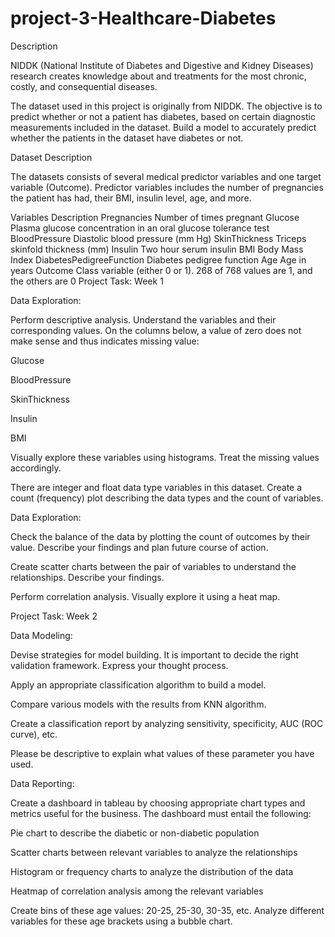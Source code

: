 # project-3-Healthcare-Diabetes
Description

NIDDK (National Institute of Diabetes and Digestive and Kidney Diseases) research creates knowledge about and treatments for the most chronic, costly, and consequential diseases.

The dataset used in this project is originally from NIDDK. The objective is to predict whether or not a patient has diabetes, based on certain diagnostic measurements included in the dataset.
Build a model to accurately predict whether the patients in the dataset have diabetes or not.
 

Dataset Description

The datasets consists of several medical predictor variables and one target variable (Outcome). Predictor variables includes the number of pregnancies the patient has had, their BMI, insulin level, age, and more.

 

Variables	Description
Pregnancies	Number of times pregnant
Glucose	Plasma glucose concentration in an oral glucose tolerance test
BloodPressure	Diastolic blood pressure (mm Hg)
SkinThickness	Triceps skinfold thickness (mm)
Insulin	Two hour serum insulin
BMI	Body Mass Index
DiabetesPedigreeFunction	Diabetes pedigree function
Age	Age in years
Outcome	Class variable (either 0 or 1). 268 of 768 values are 1, and the others are 0
Project Task: Week 1

Data Exploration:

Perform descriptive analysis. Understand the variables and their corresponding values. On the columns below, a value of zero does not make sense and thus indicates missing value:

Glucose

BloodPressure

SkinThickness

Insulin

BMI

Visually explore these variables using histograms. Treat the missing values accordingly.

There are integer and float data type variables in this dataset. Create a count (frequency) plot describing the data types and the count of variables. 

 

Data Exploration:

Check the balance of the data by plotting the count of outcomes by their value. Describe your findings and plan future course of action.

Create scatter charts between the pair of variables to understand the relationships. Describe your findings.

Perform correlation analysis. Visually explore it using a heat map.

 

Project Task: Week 2

Data Modeling:

Devise strategies for model building. It is important to decide the right validation framework. Express your thought process. 

Apply an appropriate classification algorithm to build a model.

Compare various models with the results from KNN algorithm.

Create a classification report by analyzing sensitivity, specificity, AUC (ROC curve), etc.

Please be descriptive to explain what values of these parameter you have used.

 

Data Reporting:

Create a dashboard in tableau by choosing appropriate chart types and metrics useful for the business. The dashboard must entail the following:

Pie chart to describe the diabetic or non-diabetic population

Scatter charts between relevant variables to analyze the relationships

Histogram or frequency charts to analyze the distribution of the data

Heatmap of correlation analysis among the relevant variables

Create bins of these age values: 20-25, 25-30, 30-35, etc. Analyze different variables for these age brackets using a bubble chart.
 
